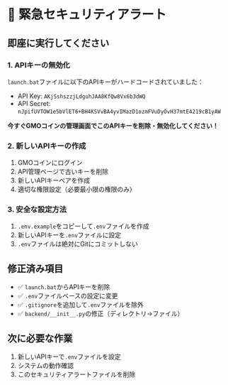 # 🚨 緊急セキュリティアラート

## **即座に実行してください**

### 1. **APIキーの無効化**
`launch.bat`ファイルに以下のAPIキーがハードコードされていました：
- API Key: `AKjSshszzjLdguhJAA8KfQw8Vx6b3dWQ`
- API Secret: `nJpifUVTOW1e5bVlET6+BH4KSVvBA4yvIMazD1ozmFVuDyOvH37mtE4219cB1yAW`

**今すぐGMOコインの管理画面でこのAPIキーを削除・無効化してください！**

### 2. **新しいAPIキーの作成**
1. GMOコインにログイン
2. API管理ページで古いキーを削除
3. 新しいAPIキーペアを作成
4. 適切な権限設定（必要最小限の権限のみ）

### 3. **安全な設定方法**
1. `.env.example`をコピーして`.env`ファイルを作成
2. 新しいAPIキーを`.env`ファイルに設定
3. `.env`ファイルは絶対にGitにコミットしない

## 修正済み項目
- ✅ `launch.bat`からAPIキーを削除
- ✅ `.env`ファイルベースの設定に変更
- ✅ `.gitignore`を追加して`.env`ファイルを除外
- ✅ `backend/__init__.py`の修正（ディレクトリ→ファイル）

## 次に必要な作業
1. 新しいAPIキーで`.env`ファイルを設定
2. システムの動作確認
3. このセキュリティアラートファイルを削除 